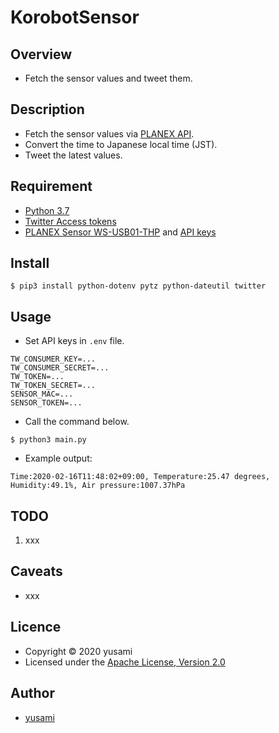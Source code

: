 # KorobotSensor

## Overview

* Fetch the sensor values and tweet them.

## Description

* Fetch the sensor values via [PLANEX API](https://www.planex.co.jp/products/ws-usb/).
* Convert the time to Japanese local time (JST).
* Tweet the latest values.

## Requirement

* [Python 3.7](https://www.python.org/downloads/)
* [Twitter Access tokens](https://developer.twitter.com/ja/docs/basics/authentication/guides/access-tokens)
* [PLANEX Sensor WS-USB01-THP](https://amzn.to/38yjbJc) and [API keys](https://www.planex.co.jp/products/ws-usb/)

## Install

~~~
$ pip3 install python-dotenv pytz python-dateutil twitter
~~~

## Usage

* Set API keys in `.env` file.

~~~
TW_CONSUMER_KEY=...
TW_CONSUMER_SECRET=...
TW_TOKEN=...
TW_TOKEN_SECRET=...
SENSOR_MAC=...
SENSOR_TOKEN=...
~~~

* Call the command below.

~~~
$ python3 main.py
~~~

* Example output:

~~~
Time:2020-02-16T11:48:02+09:00, Temperature:25.47 degrees, Humidity:49.1%, Air pressure:1007.37hPa
~~~

## TODO

1. xxx

## Caveats

* xxx

## Licence

* Copyright &copy; 2020 yusami
* Licensed under the [Apache License, Version 2.0][Apache]

[Apache]: http://www.apache.org/licenses/LICENSE-2.0


## Author

* [yusami](https://github.com/yusami)
